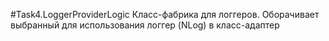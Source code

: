 ﻿#Task4.LoggerProviderLogic
Класс-фабрика для логгеров. Оборачивает выбранный для использования логгер (NLog) в
класс-адаптер